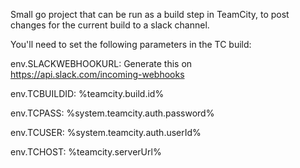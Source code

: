 Small go project that can be run as a build step in TeamCity, to post changes for the current build to a slack channel.

You'll need to set the following parameters in the TC build:

env.SLACKWEBHOOKURL: Generate this on https://api.slack.com/incoming-webhooks

env.TCBUILDID: %teamcity.build.id%

env.TCPASS: %system.teamcity.auth.password%

env.TCUSER: %system.teamcity.auth.userId%

env.TCHOST: %teamcity.serverUrl%
